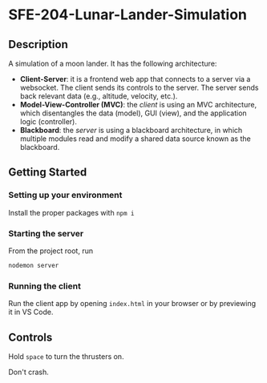 # SFE-204-Lunar-Lander-Simulation

## Description

A simulation of a moon lander. It has the following architecture:

* **Client-Server**: it is a frontend web app that connects to a
server via a websocket. The client sends its controls to the server.
The server sends back relevant data (e.g., altitude, velocity, etc.).
* **Model-View-Controller (MVC)**: the *client* is using an MVC
architecture, which disentangles the data (model), GUI (view), and
the application logic (controller).
* **Blackboard**: the *server* is using a blackboard architecture, in
which multiple modules read and modify a shared data source known as
the blackboard.

## Getting Started
### Setting up your environment
Install the proper packages with `npm i`

### Starting the server
From the project root, run
```sh
nodemon server
```

### Running the client
Run the client app by opening `index.html` in your browser or
by previewing it in VS Code.

## Controls

Hold `space` to turn the thrusters on.

Don't crash.